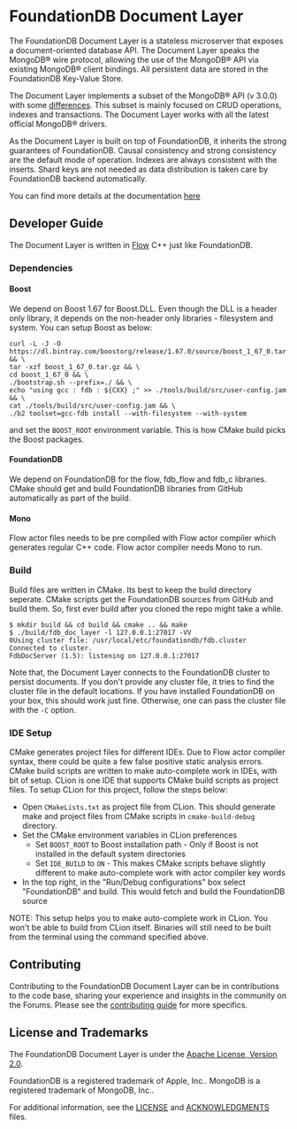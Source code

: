 # FoundationDB Document Layer

The FoundationDB Document Layer is a stateless microserver that exposes a document-oriented database API. The Document Layer speaks the MongoDB® wire protocol, allowing the use of the MongoDB® API via existing MongoDB® client bindings. All persistent data are stored in the FoundationDB Key-Value Store.

The Document Layer implements a subset of the MongoDB® API (v 3.0.0) with some [differences](https://foundationdb.github.io/fdb-document-layer/known-differences.html). This subset is mainly focused on CRUD operations, indexes and transactions. The Document Layer works with all the latest official MongoDB® drivers.

As the Document Layer is built on top of FoundationDB, it inherits the strong guarantees of FoundationDB. Causal
consistency and strong consistency are the default mode of operation.
Indexes are always consistent with the inserts. Shard keys are not
needed as data distribution is taken care by FoundationDB backend
automatically.

You can find more details at the documentation [here](https://foundationdb.github.io/fdb-document-layer)

## Developer Guide

The Document Layer is written in [Flow](https://github.com/apple/foundationdb/blob/master/flow/README.md) C++ just like FoundationDB.

### Dependencies

#### Boost

We depend on Boost 1.67 for Boost.DLL. Even though the DLL is a header only library, it depends on the non-header only libraries - filesystem and system. You can setup Boost as below:

```
curl -L -J -O https://dl.bintray.com/boostorg/release/1.67.0/source/boost_1_67_0.tar.gz && \
tar -xzf boost_1_67_0.tar.gz && \
cd boost_1_67_0 && \
./bootstrap.sh --prefix=./ && \
echo "using gcc : fdb : ${CXX} ;" >> ./tools/build/src/user-config.jam && \
cat ./tools/build/src/user-config.jam && \
./b2 toolset=gcc-fdb install --with-filesystem --with-system
```

and set the `BOOST_ROOT` environment variable. This is how CMake build picks the Boost packages.

#### FoundationDB

We depend on FoundationDB for the flow, fdb_flow and fdb_c libraries. CMake should get and build FoundationDB libraries from GitHub automatically as part of the build.

#### Mono

Flow actor files needs to be pre compiled with Flow actor compiler which generates regular C++ code. Flow actor compiler needs Mono to run.

### Build

Build files are written in CMake. Its best to keep the build directory seperate. CMake scripts get the FoundationDB sources from GitHub and build them. So, first ever build after you cloned the repo might take a while.

```
$ mkdir build && cd build && cmake .. && make
$ ./build/fdb_doc_layer -l 127.0.0.1:27017 -VV
0Using cluster file: /usr/local/etc/foundationdb/fdb.cluster
Connected to cluster.
FdbDocServer (1.5): listening on 127.0.0.1:27017

```

Note that, the Document Layer connects to the FoundationDB cluster to persist documents. If you don't provide any cluster file, it tries to find the cluster file in the default locations. If you have installed FoundationDB on your box, this should work just fine. Otherwise, one can pass the cluster file with the `-C` option.

### IDE Setup

CMake generates project files for different IDEs. Due to Flow actor compiler syntax, there could be quite a few false positive static analysis errors. CMake build scripts are written to make auto-complete work in IDEs, with bit of setup. CLion is one IDE that supports CMake build scripts as project files. To setup CLion for this project, follow the steps below:

* Open `CMakeLists.txt` as project file from CLion. This should generate make and project files from CMake scripts in `cmake-build-debug` directory.
* Set the CMake environment variables in CLion preferences
    * Set `BOOST_ROOT` to Boost installation path - Only if Boost is not installed in the default system directories
    * Set `IDE_BUILD` to `ON` - This makes CMake scripts behave slightly different to make auto-complete work with actor compiler key words
* In the top right, in the "Run/Debug configurations" box select "FoundationDB" and build. This would fetch and build the FoundationDB source

NOTE: This setup helps you to make auto-complete work in CLion. You won't be able to build from CLion itself. Binaries will still need to be built from the terminal using the command specified above.

## Contributing

Contributing to the FoundationDB Document Layer can be in contributions to the code base, sharing your experience and insights in the community on the Forums. Please see the [contributing guide](CONTRIBUTING.md) for more specifics.

## License and Trademarks
The FoundationDB Document Layer is under the [Apache License, Version 2.0](LICENSE).

FoundationDB is a registered trademark of Apple, Inc.. MongoDB is a registered trademark of MongoDB, Inc..

For additional information, see the [LICENSE](LICENSE) and [ACKNOWLEDGMENTS](ACKNOWLEDGEMENTS) files.
